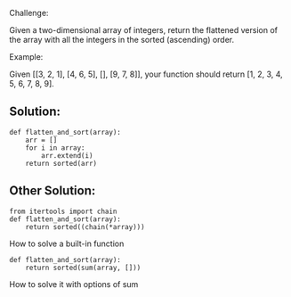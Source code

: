 Challenge:

Given a two-dimensional array of integers, return the flattened version of the array with all the integers in the sorted (ascending) order.

Example:

Given \[\[3, 2, 1\], \[4, 6, 5\], \[\], \[9, 7, 8\]\], your function should return \[1, 2, 3, 4, 5, 6, 7, 8, 9\].

## Solution:

```
def flatten_and_sort(array):
    arr = []
    for i in array:
        arr.extend(i)
    return sorted(arr)
```

## Other Solution:

```
from itertools import chain
def flatten_and_sort(array):
    return sorted((chain(*array)))
```

How to solve a built-in function

```
def flatten_and_sort(array):
    return sorted(sum(array, []))
```

How to solve it with options of sum